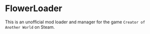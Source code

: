 # FlowerLoader

This is an unofficial mod loader and manager for the game `Creator of Another World` on Steam.
